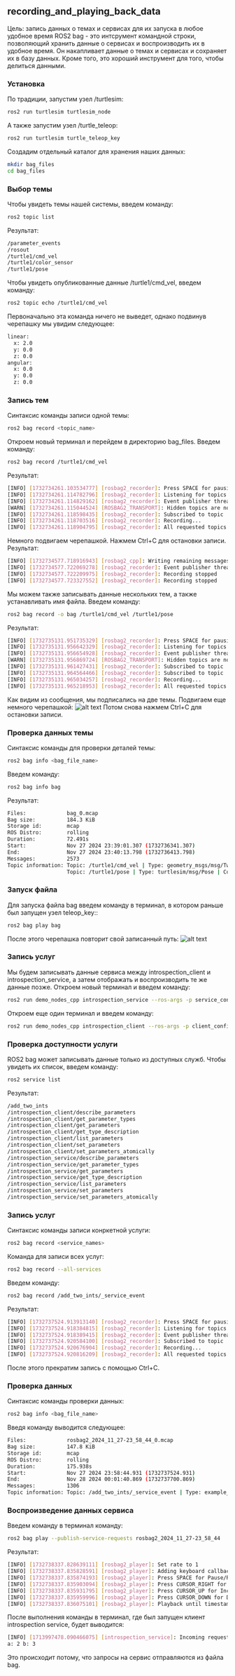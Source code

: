 ## recording_and_playing_back_data
Цель: запись данных о темах и сервисах для их запуска в любое удобное время
ROS2 bag - это интсрумент командной строки, позволяющий хранить данные о сервисах и воспроизводить их в удобное время. Он накапливает данные о темах и сервисах и сохраняет их в базу данных. Кроме того, это хороший инструмент для того, чтобы делиться данными.
### Установка
По традиции, запустим узел /turtlesim:
```bash
ros2 run turtlesim turtlesim_node
```
А также запустим узел /turtle_teleop:
```bash
ros2 run turtlesim turtle_teleop_key
```
Создадим отдельный каталог для хранения наших данных:
```bash
mkdir bag_files
cd bag_files
```
### Выбор темы
Чтобы увидеть темы нашей системы, введем команду:
```bash
ros2 topic list
```
Результат:
```bash
/parameter_events
/rosout
/turtle1/cmd_vel
/turtle1/color_sensor
/turtle1/pose
```
Чтобы увидеть опубликованные данные /turtle1/cmd_vel, введем команду:
```bash
ros2 topic echo /turtle1/cmd_vel
```
Первоначально эта команда ничего не выведет, однако подвинув черепашку мы увидим следующее:
```bash
linear:
  x: 2.0
  y: 0.0
  z: 0.0
angular:
  x: 0.0
  y: 0.0
  z: 0.0
```
### Запись тем
Синтаксис команды записи одной темы:
```bash
ros2 bag record <topic_name>
```
Откроем новый терминал и перейдем в директорию bag_files. Введем команду:
```bash
ros2 bag record /turtle1/cmd_vel
```
Результат:
```bash
[INFO] [1732734261.103534777] [rosbag2_recorder]: Press SPACE for pausing/resuming
[INFO] [1732734261.114782796] [rosbag2_recorder]: Listening for topics...
[INFO] [1732734261.114829162] [rosbag2_recorder]: Event publisher thread: Starting
[WARN] [1732734261.115044524] [ROSBAG2_TRANSPORT]: Hidden topics are not recorded. Enable them with --include-hidden-topics
[INFO] [1732734261.118598435] [rosbag2_recorder]: Subscribed to topic '/turtle1/cmd_vel'
[INFO] [1732734261.118703516] [rosbag2_recorder]: Recording...
[INFO] [1732734261.118904795] [rosbag2_recorder]: All requested topics are subscribed. Stopping discovery...
```
Немного подвигаем черепашкой.
Нажмем Ctrl+C для остановки записи. Результат:
```bash
[INFO] [1732734577.718916943] [rosbag2_cpp]: Writing remaining messages from cache to the bag. It may take a while
[INFO] [1732734577.722069278] [rosbag2_recorder]: Event publisher thread: Exiting
[INFO] [1732734577.722209975] [rosbag2_recorder]: Recording stopped
[INFO] [1732734577.723327552] [rosbag2_recorder]: Recording stopped
```
Мы можем также записывать данные нескольких тем, а также устанавливать имя файла. Введем команду:
```bash
ros2 bag record -o bag /turtle1/cmd_vel /turtle1/pose
```
Результат:
```bash
[INFO] [1732735131.951735329] [rosbag2_recorder]: Press SPACE for pausing/resuming
[INFO] [1732735131.956642329] [rosbag2_recorder]: Listening for topics...
[INFO] [1732735131.956654928] [rosbag2_recorder]: Event publisher thread: Starting
[WARN] [1732735131.956869724] [ROSBAG2_TRANSPORT]: Hidden topics are not recorded. Enable them with --include-hidden-topics
[INFO] [1732735131.961427431] [rosbag2_recorder]: Subscribed to topic '/turtle1/pose'
[INFO] [1732735131.964564466] [rosbag2_recorder]: Subscribed to topic '/turtle1/cmd_vel'
[INFO] [1732735131.965034257] [rosbag2_recorder]: Recording...
[INFO] [1732735131.965218953] [rosbag2_recorder]: All requested topics are subscribed. Stopping discovery...
```
Как видим из сообщения, мы подписались на две темы.
Подвигаем еще немного черепашкой:
![alt text](image-1.png)
Потом снова нажмем Ctrl+C для остановки записи.
### Проверка данных темы
Синтаксис команды для проверки деталей темы:
```bash
ros2 bag info <bag_file_name>
```
Введем команду:
```bash
ros2 bag info bag
```
Результат:
```bash
Files:             bag_0.mcap
Bag size:          184.3 KiB
Storage id:        mcap
ROS Distro:        rolling
Duration:          72.491s
Start:             Nov 27 2024 23:39:01.307 (1732736341.307)
End:               Nov 27 2024 23:40:13.798 (1732736413.798)
Messages:          2573
Topic information: Topic: /turtle1/cmd_vel | Type: geometry_msgs/msg/Twist | Count: 20 | Serialization Format: cdr
                   Topic: /turtle1/pose | Type: turtlesim/msg/Pose | Count: 2553 | Serialization Format: cdr
```
### Запуск файла
Для запуска файла bag введем команду в терминал, в котором раньше был запущен узел teleop_key::
```bash
ros2 bag play bag
```
После этого черепашка повторит свой записанный путь:
![alt text](image-2.png)

### Запись услуг
Мы будем записывать данные сервиса между introspection_client и introspection_service, а затем отображать и воспроизводить те же данные позже. 
Откроем новый терминал и введем команду:
```bash
ros2 run demo_nodes_cpp introspection_service --ros-args -p service_configure_introspection:=contents
```
Откроем еще один терминал и введем команду:
```bash
ros2 run demo_nodes_cpp introspection_client --ros-args -p client_configure_introspection:=contents
```
### Проверка доступности услуги
ROS2 bag может записывать данные только из доступных служб. Чтобы увидеть их список, введем команду:
```bash
ros2 service list
```
Результат:
```bash
/add_two_ints
/introspection_client/describe_parameters
/introspection_client/get_parameter_types
/introspection_client/get_parameters
/introspection_client/get_type_description
/introspection_client/list_parameters
/introspection_client/set_parameters
/introspection_client/set_parameters_atomically
/introspection_service/describe_parameters
/introspection_service/get_parameter_types
/introspection_service/get_parameters
/introspection_service/get_type_description
/introspection_service/list_parameters
/introspection_service/set_parameters
/introspection_service/set_parameters_atomically
```
### Запись услуг
Синтаксис команды записи конркетной услуги:
```bash
ros2 bag record <service_names>
```
Команда для записи всех услуг:
```bash
ros2 bag record --all-services
```
Введем команду:
```bash
ros2 bag record /add_two_ints/_service_event
```
Результат:
```bash
[INFO] [1732737524.913913140] [rosbag2_recorder]: Press SPACE for pausing/resuming
[INFO] [1732737524.918384815] [rosbag2_recorder]: Listening for topics...
[INFO] [1732737524.918389415] [rosbag2_recorder]: Event publisher thread: Starting
[INFO] [1732737524.920584100] [rosbag2_recorder]: Subscribed to topic '/add_two_ints/_service_event'
[INFO] [1732737524.920676904] [rosbag2_recorder]: Recording...
[INFO] [1732737524.920816209] [rosbag2_recorder]: All requested topics are subscribed. Stopping discovery...
```
После этого прекратим запись с помощью Ctrl+C.
### Проверка данных 
Синтаксис команды проверки данных:
```bash
ros2 bag info <bag_file_name>
```
Введя команду выводится следующее:
```bash
Files:             rosbag2_2024_11_27-23_58_44_0.mcap
Bag size:          147.8 KiB
Storage id:        mcap
ROS Distro:        rolling
Duration:          175.938s
Start:             Nov 27 2024 23:58:44.931 (1732737524.931)
End:               Nov 28 2024 00:01:40.869 (1732737700.869)
Messages:          1306
Topic information: Topic: /add_two_ints/_service_event | Type: example_interfaces/srv/AddTwoInts_Event | Count: 1306 | Serialization Format: cdr
```
### Воспроизведение данных сервиса
Введем команду в терминал команду:
```bash
ros2 bag play --publish-service-requests rosbag2_2024_11_27-23_58_44
```
Результат:
```bash
[INFO] [1732738337.828639111] [rosbag2_player]: Set rate to 1
[INFO] [1732738337.835828591] [rosbag2_player]: Adding keyboard callbacks.
[INFO] [1732738337.835874193] [rosbag2_player]: Press SPACE for Pause/Resume
[INFO] [1732738337.835903094] [rosbag2_player]: Press CURSOR_RIGHT for Play Next Message
[INFO] [1732738337.835931795] [rosbag2_player]: Press CURSOR_UP for Increase Rate 10%
[INFO] [1732738337.835959996] [rosbag2_player]: Press CURSOR_DOWN for Decrease Rate 10%
[INFO] [1732738337.836075101] [rosbag2_player]: Playback until timestamp: -1
```
После выполнения команды в терминал, где был запущен клиент introspection service, будет выводится:
```bash
[INFO] [1713997478.090466075] [introspection_service]: Incoming request
a: 2 b: 3
```
Это происходит потому, что запросы на сервис отправляются из файла bag.
